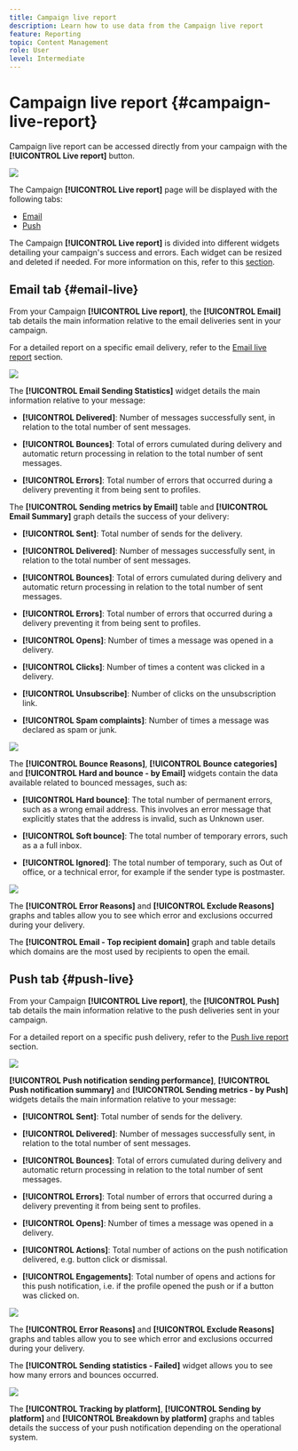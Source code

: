 ```yaml
---
title: Campaign live report
description: Learn how to use data from the Campaign live report
feature: Reporting
topic: Content Management
role: User
level: Intermediate
---
```

# Campaign live report {#campaign-live-report}

Campaign live report can be accessed directly from your campaign with the **[!UICONTROL Live report]** button. 

![](assets/report_1.png)

The Campaign **[!UICONTROL Live report]** page will be displayed with the following tabs:

* [Email](#email-live)
* [Push](#push-live)

The Campaign **[!UICONTROL Live report]** is divided into different widgets detailing your campaign's success and errors. Each widget can be resized and deleted if needed. For more information on this, refer to this [section](live-report.md#modify-dashboard).

## Email tab {#email-live}

From your Campaign **[!UICONTROL Live report]**, the **[!UICONTROL Email]** tab details the main information relative to the email deliveries sent in your campaign.

For a detailed report on a specific email delivery, refer to the [Email live report](email-live-report.md) section.

![](assets/report_email_1.png)

The **[!UICONTROL Email Sending Statistics]** widget details the main information relative to your message:

* **[!UICONTROL Delivered]**: Number of messages successfully sent, in relation to the total number of sent messages.

* **[!UICONTROL Bounces]**: Total of errors cumulated during delivery and automatic return processing in relation to the total number of sent messages.

* **[!UICONTROL Errors]**: Total number of errors that occurred during a delivery preventing it from being sent to profiles.

The **[!UICONTROL Sending metrics by Email]** table and **[!UICONTROL Email Summary]** graph details the success of your delivery:

* **[!UICONTROL Sent]**: Total number of sends for the delivery.

* **[!UICONTROL Delivered]**: Number of messages successfully sent, in relation to the total number of sent messages.

* **[!UICONTROL Bounces]**: Total of errors cumulated during delivery and automatic return processing in relation to the total number of sent messages.

* **[!UICONTROL Errors]**: Total number of errors that occurred during a delivery preventing it from being sent to profiles.

* **[!UICONTROL Opens]**: Number of times a message was opened in a delivery.

* **[!UICONTROL Clicks]**: Number of times a content was clicked in a delivery.

* **[!UICONTROL Unsubscribe]**: Number of clicks on the unsubscription link.

* **[!UICONTROL Spam complaints]**: Number of times a message was declared as spam or junk.

![](assets/report_email_2.png)

The **[!UICONTROL Bounce Reasons]**, **[!UICONTROL Bounce categories]** and **[!UICONTROL Hard and bounce - by Email]** widgets contain the data available related to bounced messages, such as:

* **[!UICONTROL Hard bounce]**: The total number of permanent errors, such as a wrong email address. This involves an error message that explicitly states that the address is invalid, such as Unknown user.

* **[!UICONTROL Soft bounce]**: The total number of temporary errors, such as a a full inbox.

* **[!UICONTROL Ignored]**: The total number of temporary, such as Out of office, or a technical error, for example if the sender type is postmaster.

![](assets/report_email_3.png)

The **[!UICONTROL Error Reasons]** and **[!UICONTROL Exclude Reasons]** graphs and tables allow you to see which error and exclusions occurred during your delivery.

The **[!UICONTROL Email - Top recipient domain]** graph and table details which domains are the most used by recipients to open the email.

## Push tab {#push-live}

From your Campaign **[!UICONTROL Live report]**, the **[!UICONTROL Push]** tab details the main information relative to the push deliveries sent in your campaign.

For a detailed report on a specific push delivery, refer to the [Push live report](push-live-report.md) section.

![](assets/report_push_1.png)

**[!UICONTROL Push notification sending performance]**, **[!UICONTROL Push notification summary]** and **[!UICONTROL Sending metrics - by Push]** widgets details the main information relative to your message:

* **[!UICONTROL Sent]**: Total number of sends for the delivery.

* **[!UICONTROL Delivered]**: Number of messages successfully sent, in relation to the total number of sent messages.

* **[!UICONTROL Bounces]**: Total of errors cumulated during delivery and automatic return processing in relation to the total number of sent messages.

* **[!UICONTROL Errors]**: Total number of errors that occurred during a delivery preventing it from being sent to profiles.

* **[!UICONTROL Opens]**: Number of times a message was opened in a delivery.

* **[!UICONTROL Actions]**: Total number of actions on the push notification delivered, e.g. button click or dismissal.

* **[!UICONTROL Engagements]**: Total number of opens and actions for this push notification, i.e. if the profile opened the push or if a button was clicked on.

![](assets/report_push_3.png)

The **[!UICONTROL Error Reasons]** and **[!UICONTROL Exclude Reasons]** graphs and tables allow you to see which error and exclusions occurred during your delivery.

The **[!UICONTROL Sending statistics - Failed]** widget allows you to see how many errors and bounces occurred.

![](assets/report_push_2.png)

The **[!UICONTROL Tracking by platform]**, **[!UICONTROL Sending by platform]** and **[!UICONTROL Breakdown by platform]** graphs and tables details the success of your push notification depending on the operational system.

